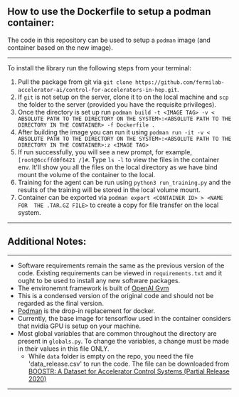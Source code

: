 ## How to use the Dockerfile to setup a podman container:

The code in this repository can be used to setup a `podman` image (and container based on the new image).

***
To install the library run the following steps from your terminal:

1. Pull the package from git via `git clone https://github.com/fermilab-accelerator-ai/control-for-accelerators-in-hep.git`. 
2. If `git` is not setup on the server, clone it to on the local machine and `scp` the folder to the server (provided you have the requisite privileges).
3. Once the directory is set up run ``podman build -t <IMAGE TAG> -v < ABSOLUTE PATH TO THE DIRECTORY ON THE SYSTEM>:<ABSOLUTE PATH TO THE DIRECTORY IN THE CONTAINER> -f Dockerfile .
``
4. After building the image you can run it using ``podman run -it -v < ABSOLUTE PATH TO THE DIRECTORY ON THE SYSTEM>:<ABSOLUTE PATH TO THE DIRECTORY IN THE CONTAINER>:z <IMAGE TAG>
``
5. If run successfully, you will see a new prompt, for example, ``[root@6ccffd0f6421 /]#``. Type `ls -l` to view the files in the container env. It'll show you all the files on the local directory as we have bind mount the volume of the container to the local.
6. Training for the agent can be run using ``python3 run_training.py`` and the results of the training will be stored in the local volume mount.
7. Container can be exported via ``podman export <CONTAINER ID> > <NAME FOR  THE .TAR.GZ FILE>`` to create a copy for file transfer on the local system.
***

## Additional Notes:

***
* Software requirements remain the same as the previous version of the code. Existing requirements can be viewed in `requirements.txt` and it ought to be used to install any new software packages.
* The environemnt framework is built of [OpenAI Gym](https://gym.openai.com/)
* This is a condensed version of the original code and should not be regarded as the final version.
* [Podman](https://podman.io/getting-started/) is the drop-in replacement for docker.
* Currently, the base image for tensorflow used in the container considers that nvidia GPU is setup on your machine.
* Most global variables that are common throughout the directory are present in `globals.py`. To change the variables, a change must be made in their values in this file ONLY.
  * While `data` folder is empty on the repo, you need the file 'data_release.csv' to run the code. The file can be downloaded from [BOOSTR: A Dataset for Accelerator Control Systems (Partial Release 2020)](https://zenodo.org/record/4088982#.YhAB-ZPMJAc)
***